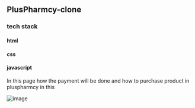 ## PlusPharmcy-clone
### tech stack
#### html
#### css
#### javascript
In this page how the payment will be done and how to purchase product in pluspharmcy in this 











![image](https://user-images.githubusercontent.com/77868484/197372904-4a8d38fb-864d-4c1b-9d30-b27b85ff506d.png)
